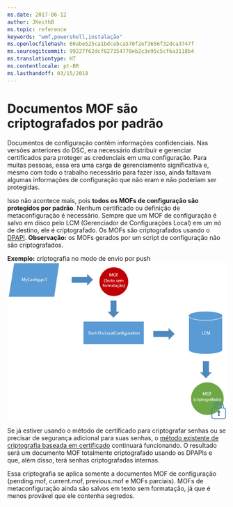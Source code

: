 ```yaml
---
ms.date: 2017-06-12
author: JKeithB
ms.topic: reference
keywords: "wmf,powershell,instalação"
ms.openlocfilehash: 60abe525ca1bdcebca570f2ef3656f32dca3747f
ms.sourcegitcommit: 99227f62dcf827354770eb2c3e95c5cf6a3118b4
ms.translationtype: HT
ms.contentlocale: pt-BR
ms.lasthandoff: 03/15/2018
---
```

# <a name="mof-documents-are-encrypted-by-default"></a>Documentos MOF são criptografados por padrão

Documentos de configuração contêm informações confidenciais. Nas versões anteriores do DSC, era necessário distribuir e gerenciar certificados para proteger as credenciais em uma configuração. Para muitas pessoas, essa era uma carga de gerenciamento significativa e, mesmo com todo o trabalho necessário para fazer isso, ainda faltavam algumas informações de configuração que não eram e não poderiam ser protegidas. 

Isso não acontece mais, pois **todos os MOFs de configuração são protegidos por padrão**. Nenhum certificado ou definição de metaconfiguração é necessário. Sempre que um MOF de configuração é salvo em disco pelo LCM (Gerenciador de Configurações Local) em um nó de destino, ele é criptografado. Os MOFs são criptografados usando o [DPAPI](https://msdn.microsoft.com/library/ms995355.aspx). **Observação:** os MOFs gerados por um script de configuração não são criptografados.

**Exemplo:** criptografia no modo de envio por push ![Criptografia MOF](../images/MOF_Encryption.jpg)

Se já estiver usando o método de certificado para criptografar senhas ou se precisar de segurança adicional para suas senhas, o [método existente de criptografia baseada em certificado](https://msdn.microsoft.com/powershell/dsc/securemof) continuará funcionando. O resultado será um documento MOF totalmente criptografado usando os DPAPIs e que, além disso, terá senhas criptografadas internas.

Essa criptografia se aplica somente a documentos MOF de configuração (pending.mof, current.mof, previous.mof e MOFs parciais). MOFs de metaconfiguração ainda são salvos em texto sem formatação, já que é menos provável que ele contenha segredos.

